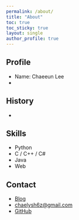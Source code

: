 ```yaml
---
permalink: /about/
title: "About"
toc: true
toc_sticky: true
layout: single
author_profile: true
---
```


## Profile

- Name: Chaeeun Lee
- 

## History

- 

## Skills

- Python
- C / C++ / C#
- Java
- Web

## Contact

+ [Blog](chaelysh6z.github.io)
+ <chaelysh6z@gmail.com>
+ [GitHub](https://github.com/chaelysh6z)
